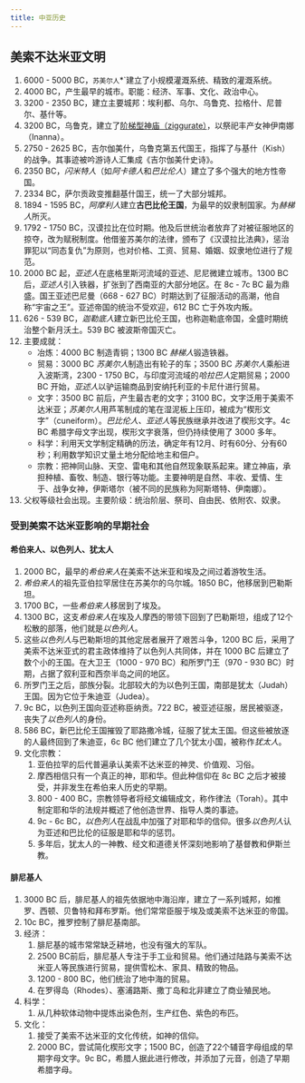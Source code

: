 ```yaml
---
title: 中亚历史
---
```


## 美索不达米亚文明

1. 6000 - 5000 BC，`苏美尔人`*`建立了小规模灌溉系统、精致的灌溉系统。
2. 4000 BC，产生最早的城市。职能：经济、军事、文化、政治中心。
3. 3200 - 2350 BC，建立主要城邦：埃利都、乌尔、乌鲁克、拉格什、尼普尔、基什等。
4. 3200 BC，乌鲁克，建立了[阶梯型神庙（ziggurate）](https://en.wikipedia.org/wiki/Ziggurat)，以祭祀丰产女神伊南娜（Inanna）。
5. 2750 - 2625 BC，吉尔伽美什，乌鲁克第五代国王，指挥了与基什（Kish）的战争。其事迹被吟游诗人汇集成《吉尔伽美什史诗》。
6. 2350 BC，*闪米特人*（如*阿卡德人*和*巴比伦人*）建立了多个强大的地方性帝国。
7. 2334 BC，萨尔贡政变推翻基什国王，统一了大部分城邦。
8. 1894 - 1595 BC，*阿摩利人*建立**古巴比伦王国**，为最早的奴隶制国家。为*赫梯人*所灭。
9. 1792 - 1750 BC，汉谟拉比在位时期。他及后世统治者放弃了对被征服地区的掠夺，改为赋税制度。他借鉴苏美尔的法律，颁布了《汉谟拉比法典》，惩治罪犯以“同态复仇”为原则，也对价格、工资、贸易、婚姻、奴隶地位进行了规范。
10. 2000 BC 起，*亚述人*在底格里斯河流域的亚述、尼尼微建立城市。1300 BC 后，*亚述人*引入铁器，扩张到了西南亚的大部分地区。在 8c - 7c BC 最为鼎盛。国王亚述巴尼曼（668 - 627 BC）时期达到了征服活动的高潮，他自称“宇宙之王”。亚述帝国的统治不受欢迎，612 BC 亡于外攻内叛。
11. 626 - 539 BC，*迦勒底人*建立新巴比伦王国，也称迦勒底帝国，全盛时期统治整个新月沃土。539 BC 被波斯帝国灭亡。
12. 主要成就：
    - 冶炼：4000 BC 制造青铜；1300 BC *赫梯人*锻造铁器。
    - 贸易：3000 BC *苏美尔人*制造出有轮子的车；3500 BC *苏美尔人*乘船进入波斯湾，2300 - 1750 BC，与印度河流域的*哈拉巴人*定期贸易；2000 BC 开始，*亚述人*以驴运输商品到安纳托利亚的卡尼什进行贸易。
    - 文字：3500 BC 前后，产生最古老的文字；3100 BC，文字泛用于美索不达米亚；*苏美尔人*用芦苇制成的笔在湿泥板上压印，被成为“楔形文字”（cuneiform）。*巴比伦人、亚述人*等民族继承并改进了楔形文字。4c BC 希腊字母文字出现，楔形文字衰落，但仍持续使用了 3000 多年。
    - 科学：利用天文学制定精确的历法，确定年有12月、时有60分、分有60秒；利用数学知识丈量土地分配给地主和佃户。
    - 宗教：把神同山脉、天空、雷电和其他自然现象联系起来。建立神庙，承担种植、畜牧、制造、银行等功能。主要神明是自然、丰收、爱情、生于、战争女神，伊斯塔尔（被不同的民族称为阿斯塔特、伊南娜）。
13. 父权等级社会出现。主要阶级：统治阶层、祭司、自由民、依附农、奴隶。

### 受到美索不达米亚影响的早期社会

#### 希伯来人、以色列人、犹太人

1. 2000 BC，最早的*希伯来人*在美索不达米亚和埃及之间过着游牧生活。
2. *希伯来人*的祖先亚伯拉罕居住在苏美尔的乌尔城。1850 BC，他移居到巴勒斯坦。
3. 1700 BC，一些*希伯来人*移居到了埃及。
4. 1300 BC，这支*希伯来人*在埃及人摩西的带领下回到了巴勒斯坦，组成了12个松散的部落，他们就是*以色列人*。
5. 这些*以色列人*与巴勒斯坦的其他定居者展开了艰苦斗争，1200 BC 后，采用了美索不达米亚式的君主政体维持了以色列人共同体，并在 1000 BC 后建立了数个小的王国。在大卫王（1000 - 970 BC）和所罗门王（970 - 930 BC）时期，占据了叙利亚和西奈半岛之间的地区。
6. 所罗门王之后，部族分裂。北部较大的为以色列王国，南部是犹太（Judah）王国。因为它位于朱迪亚（Judea）。
7. 9c BC，以色列王国向亚述称臣纳贡。722 BC，被亚述征服，居民被驱逐，丧失了*以色列人*的身份。
8. 586 BC，新巴比伦王国摧毁了耶路撒冷城，征服了犹太王国。但这些被放逐的人最终回到了朱迪亚，6c BC 他们建立了几个犹太小国，被称作*犹太人*。
9.  文化宗教：
    1. 亚伯拉罕的后代普遍承认美索不达米亚的神灵、价值观、习俗。
    2. 摩西相信只有一个真正的神，耶和华。但此种信仰在 8c BC 之后才被接受，并非发生在希伯来人历史的早期。
    3. 800 - 400 BC，宗教领导者将经文编辑成文，称作律法（Torah）。其中制定耶和华的法规并概述了他创造世界、指导人类的事迹。
    4. 9c - 6c BC，*以色列人*在战乱中加强了对耶和华的信仰。很多*以色列人*认为亚述和巴比伦的征服是耶和华的惩罚。
    5. 多年后，犹太人的一神教、经文和道德关怀深刻地影响了基督教和伊斯兰教。

#### 腓尼基人
1. 3000 BC 后，腓尼基人的祖先依据地中海沿岸，建立了一系列城邦，如推罗、西顿、贝鲁特和拜布罗斯。他们常常臣服于埃及或美索不达米亚的帝国。
2. 10c BC，推罗控制了腓尼基南部。
3. 经济：
   1. 腓尼基的城市常常缺乏耕地，也没有强大的军队。
   2. 2500 BC前后，腓尼基人专注于手工业和贸易。他们通过陆路与美索不达米亚人等民族进行贸易，提供雪松木、家具、精致的物品。
   3. 1200 - 800 BC，他们统治了地中海的贸易。
   4. 在罗得岛（Rhodes）、塞浦路斯、撒丁岛和北非建立了商业殖民地。
4. 科学：
   1. 从几种软体动物中提炼出染色剂，生产红色、紫色的布匹。
5. 文化：
   1. 接受了美索不达米亚的文化传统，如神的信仰。 
   2. 2000 BC，尝试简化楔形文字；1500 BC，创造了22个辅音字母组成的早期字母文字。9c BC，希腊人据此进行修改，并添加了元音，创造了早期希腊字母。